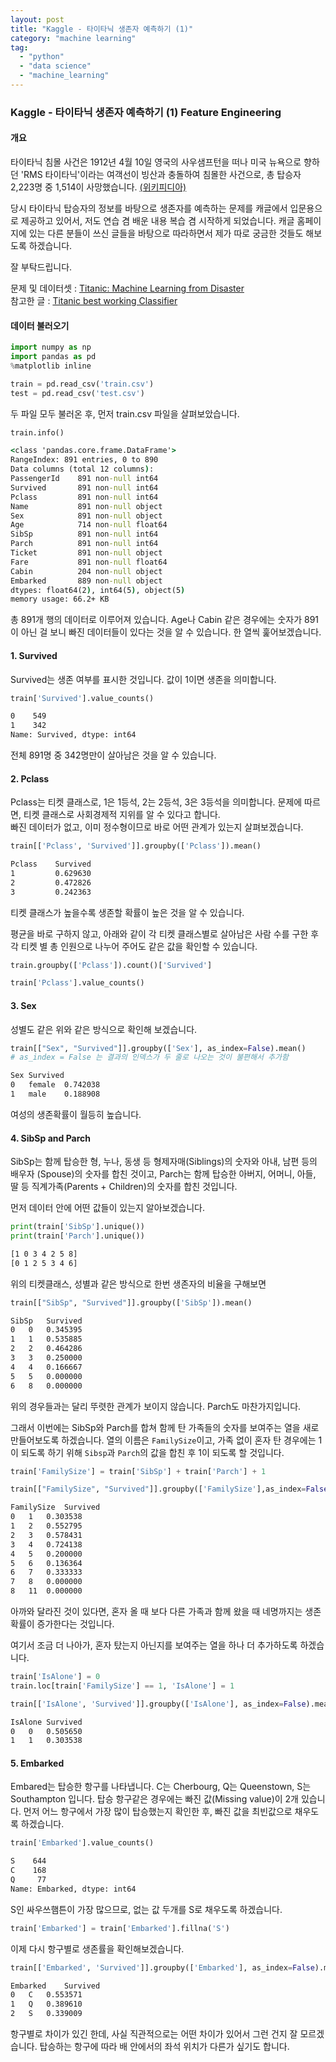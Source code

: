 ```yaml
---
layout: post
title: "Kaggle - 타이타닉 생존자 예측하기 (1)"
category: "machine learning"
tag:
  - "python"
  - "data science"
  - "machine_learning"
---
```


### Kaggle - 타이타닉 생존자 예측하기 (1) Feature Engineering  




#### **개요**  
 타이타닉 침몰 사건은 1912년 4월 10일 영국의 사우샘프턴을 떠나 미국 뉴욕으로 향하던 'RMS 타이타닉'이라는 여객선이 빙산과 충돌하여 침몰한 사건으로, 총 탑승자 2,223명 중 1,514이 사망했습니다. [(위키피디아)](https://ko.wikipedia.org/wiki/RMS_%ED%83%80%EC%9D%B4%ED%83%80%EB%8B%89)  

 당시 타이타닉 탑승자의 정보를 바탕으로 생존자를 예측하는 문제를 캐글에서 입문용으로 제공하고 있어서, 저도 연습 겸 배운 내용 복습 겸 시작하게 되었습니다. 캐글 홈페이지에 있는 다른 분들이 쓰신 글들을 바탕으로 따라하면서 제가 따로 궁금한 것들도 해보도록 하겠습니다.

잘 부탁드립니다.  

문제 및 데이터셋 : [Titanic: Machine Learning from Disaster](https://www.kaggle.com/c/titanic)   
참고한 글 : [Titanic best working Classifier
](https://www.kaggle.com/sinakhorami/titanic-best-working-classifier)




#### **데이터 불러오기**  


```python
import numpy as np
import pandas as pd
%matplotlib inline

train = pd.read_csv('train.csv')
test = pd.read_csv('test.csv')
```

두 파일 모두 불러온 후, 먼저 train.csv 파일을 살펴보았습니다.
```python
train.info()
```

```cmd
<class 'pandas.core.frame.DataFrame'>
RangeIndex: 891 entries, 0 to 890
Data columns (total 12 columns):
PassengerId    891 non-null int64
Survived       891 non-null int64
Pclass         891 non-null int64
Name           891 non-null object
Sex            891 non-null object
Age            714 non-null float64
SibSp          891 non-null int64
Parch          891 non-null int64
Ticket         891 non-null object
Fare           891 non-null float64
Cabin          204 non-null object
Embarked       889 non-null object
dtypes: float64(2), int64(5), object(5)
memory usage: 66.2+ KB
```

총 891개 행의 데이터로 이루어져 있습니다. Age나 Cabin 같은 경우에는 숫자가 891이 아닌 걸 보니 빠진 데이터들이 있다는 것을 알 수 있습니다. 한 열씩 훑어보겠습니다.  


#### **1. Survived**
Survived는 생존 여부를 표시한 것입니다. 값이 1이면 생존을 의미합니다.

```python
train['Survived'].value_counts()
```
```cmd
0    549
1    342
Name: Survived, dtype: int64
```
전체 891명 중 342명만이 살아남은 것을 알 수 있습니다.

#### **2. Pclass**  
Pclass는 티켓 클래스로, 1은 1등석, 2는 2등석, 3은 3등석을 의미합니다. 문제에 따르면, 티켓 클래스로 사회경제적 지위를 알 수 있다고 합니다.  
빠진 데이터가 없고, 이미 정수형이므로 바로 어떤 관계가 있는지 살펴보겠습니다.


```python
train[['Pclass', 'Survived']].groupby(['Pclass']).mean()
```

```cmd
Pclass    Survived   
1         0.629630
2         0.472826
3         0.242363
```

티켓 클래스가 높을수록 생존할 확률이 높은 것을 알 수 있습니다.  

평균을 바로 구하지 않고, 아래와 같이 각 티켓 클래스별로 살아남은 사람 수를 구한 후 각 티켓 별 총 인원으로 나누어 주어도 같은 값을 확인할 수 있습니다.
```python
train.groupby(['Pclass']).count()['Survived']
```
```python
train['Pclass'].value_counts()
```

#### **3. Sex**  
성별도 같은 위와 같은 방식으로 확인해 보겠습니다.

```python
train[["Sex", "Survived"]].groupby(['Sex'], as_index=False).mean()
# as_index = False 는 결과의 인덱스가 두 줄로 나오는 것이 불편해서 추가함
````
```cmd
Sex	Survived
0	female	0.742038
1	male	0.188908
```
여성의 생존확률이 월등히 높습니다.

#### **4. SibSp and Parch**
SibSp는 함께 탑승한 형, 누나, 동생 등 형제자매(Siblings)의 숫자와 아내, 남편 등의 배우자 (Spouse)의 숫자를 합친 것이고, Parch는 함께 탑승한 아버지, 어머니, 아들, 딸 등 직계가족(Parents + Children)의 숫자를 합친 것입니다.

먼저 데이터 안에 어떤 값들이 있는지 알아보겠습니다.
```python
print(train['SibSp'].unique())
print(train['Parch'].unique())
```
```cmd
[1 0 3 4 2 5 8]
[0 1 2 5 3 4 6]
```  


위의 티켓클래스, 성별과 같은 방식으로 한번 생존자의 비율을 구해보면  


```python
train[["SibSp", "Survived"]].groupby(['SibSp']).mean()
```
```cmd
SibSp	Survived
0	0	0.345395
1	1	0.535885
2	2	0.464286
3	3	0.250000
4	4	0.166667
5	5	0.000000
6	8	0.000000
```
위의 경우들과는 달리 뚜렷한 관계가 보이지 않습니다. Parch도 마찬가지입니다.


그래서 이번에는 SibSp와 Parch를 합쳐 함께 탄 가족들의 숫자를 보여주는 열을 새로 만들어보도록 하겠습니다. 열의 이름은 ```FamilySize```이고, 가족 없이 혼자 탄 경우에는 1이 되도록 하기 위해 ```Sibsp```과 ```Parch```의 값을 합친 후 1이 되도록 할 것입니다.


```python
train['FamilySize'] = train['SibSp'] + train['Parch'] + 1
```
```python
train[["FamilySize", "Survived"]].groupby(['FamilySize'],as_index=False).mean()
```

```cmd
FamilySize	Survived
0	1	0.303538
1	2	0.552795
2	3	0.578431
3	4	0.724138
4	5	0.200000
5	6	0.136364
6	7	0.333333
7	8	0.000000
8	11	0.000000
```

아까와 달라진 것이 있다면, 혼자 올 때 보다 다른 가족과 함께 왔을 때 네명까지는 생존 확률이 증가한다는 것입니다.   

여기서 조금 더 나아가, 혼자 탔는지 아닌지를 보여주는 열을 하나 더 추가하도록 하겠습니다.

```python
train['IsAlone'] = 0
train.loc[train['FamilySize'] == 1, 'IsAlone'] = 1
```
```python
train[['IsAlone', 'Survived']].groupby(['IsAlone'], as_index=False).mean()
```

```cmd
IsAlone	Survived
0	0	0.505650
1	1	0.303538
```


#### **5. Embarked**
Embared는 탑승한 항구를 나타냅니다. C는 Cherbourg, Q는 Queenstown, S는 Southampton 입니다. 탑승 항구같은 경우에는 빠진 값(Missing value)이 2개 있습니다. 먼저 어느 항구에서 가장 많이 탑승했는지 확인한 후, 빠진 값을 최빈값으로 채우도록 하겠습니다.

```python
train['Embarked'].value_counts()
```
```cmd
S    644
C    168
Q     77
Name: Embarked, dtype: int64
```

S인  싸우쓰햄튼이 가장 많으므로, 없는 값 두개를 S로 채우도록 하겠습니다.
```python
train['Embarked'] = train['Embarked'].fillna('S')
```

이제 다시 항구별로 생존률을 확인해보겠습니다.
```python
train[['Embarked', 'Survived']].groupby(['Embarked'], as_index=False).mean()
```

```cmd
Embarked	Survived
0	C	0.553571
1	Q	0.389610
2	S	0.339009
```
항구별로 차이가 있긴 한데, 사실 직관적으로는 어떤 차이가 있어서 그런 건지 잘 모르겠습니다. 탑승하는 항구에 따라 배 안에서의 좌석 위치가 다른가 싶기도 합니다.
